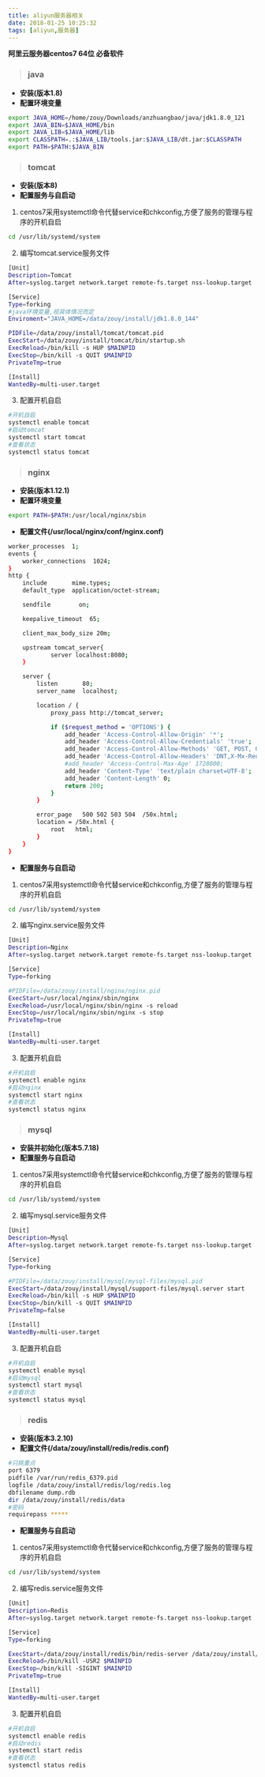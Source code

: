 ```yaml
---
title: aliyun服务器相关
date: 2018-01-25 10:25:32
tags: [aliyun,服务器]
---
```

**阿里云服务器centos7 64位 必备软件**

> ### java

* **安装(版本1.8)**
* **配置环境变量**
```bash
export JAVA_HOME=/home/zouy/Downloads/anzhuangbao/java/jdk1.8.0_121
export JAVA_BIN=$JAVA_HOME/bin
export JAVA_LIB=$JAVA_HOME/lib
export CLASSPATH=.:$JAVA_LIB/tools.jar:$JAVA_LIB/dt.jar:$CLASSPATH
export PATH=$PATH:$JAVA_BIN
```

<!--more-->

> ### tomcat

* **安装(版本8)**
* **配置服务与自启动**
1. centos7采用systemctl命令代替service和chkconfig,方便了服务的管理与程序的开机自启
```bash
cd /usr/lib/systemd/system
```
2. 编写tomcat.service服务文件
```bash
[Unit]
Description=Tomcat
After=syslog.target network.target remote-fs.target nss-lookup.target

[Service]
Type=forking
#java环境变量,视具体情况而定
Enviroment="JAVA_HOME=/data/zouy/install/jdk1.8.0_144"

PIDFile=/data/zouy/install/tomcat/tomcat.pid
ExecStart=/data/zouy/install/tomcat/bin/startup.sh
ExecReload=/bin/kill -s HUP $MAINPID
ExecStop=/bin/kill -s QUIT $MAINPID
PrivateTmp=true

[Install]
WantedBy=multi-user.target
```
3. 配置开机自启
```bash
#开机自启
systemctl enable tomcat
#启动tomcat
systemctl start tomcat
#查看状态
systemctl status tomcat
```

> ### nginx

* **安装(版本1.12.1)**
* **配置环境变量**
```bash
export PATH=$PATH:/usr/local/nginx/sbin
```
* **配置文件(/usr/local/nginx/conf/nginx.conf)**
```bash
worker_processes  1;
events {
    worker_connections  1024;
}
http {
    include       mime.types;
    default_type  application/octet-stream;

    sendfile        on;

    keepalive_timeout  65;

    client_max_body_size 20m;

    upstream tomcat_server{
            server localhost:8080;
    }

    server {
        listen       80;
        server_name  localhost;

        location / {
            proxy_pass http://tomcat_server;

            if ($request_method = 'OPTIONS') {  
                add_header 'Access-Control-Allow-Origin' '*';  
                add_header 'Access-Control-Allow-Credentials' 'true';  
                add_header 'Access-Control-Allow-Methods' 'GET, POST, OPTIONS';  
                add_header 'Access-Control-Allow-Headers' 'DNT,X-Mx-ReqToken,Keep-Alive,User-Agent,X  -Requested-With,If-Modified-Since,Cache-Control,Content-Type';  
                #add_header 'Access-Control-Max-Age' 1728000;  
                add_header 'Content-Type' 'text/plain charset=UTF-8';  
                add_header 'Content-Length' 0;  
                return 200;  
            } 
        }

        error_page   500 502 503 504  /50x.html;
        location = /50x.html {
            root   html;
        }
    }
}
```
* **配置服务与自启动**
1. centos7采用systemctl命令代替service和chkconfig,方便了服务的管理与程序的开机自启
```bash
cd /usr/lib/systemd/system
```
2. 编写nginx.service服务文件
```bash
[Unit]
Description=Nginx
After=syslog.target network.target remote-fs.target nss-lookup.target

[Service]
Type=forking

#PIDFile=/data/zouy/install/nginx/nginx.pid
ExecStart=/usr/local/nginx/sbin/nginx
ExecReload=/usr/local/nginx/sbin/nginx -s reload
ExecStop=/usr/local/nginx/sbin/nginx -s stop
PrivateTmp=true

[Install]
WantedBy=multi-user.target
```
3. 配置开机自启
```bash
#开机自启
systemctl enable nginx
#启动nginx
systemctl start nginx
#查看状态
systemctl status nginx
```

> ### mysql

* **安装并初始化(版本5.7.18)**
* **配置服务与自启动**
1. centos7采用systemctl命令代替service和chkconfig,方便了服务的管理与程序的开机自启
```bash
cd /usr/lib/systemd/system
```
2. 编写mysql.service服务文件
```bash
[Unit]
Description=Mysql
After=syslog.target network.target remote-fs.target nss-lookup.target

[Service]
Type=forking

#PIDFile=/data/zouy/install/mysql/mysql-files/mysql.pid
ExecStart=/data/zouy/install/mysql/support-files/mysql.server start
ExecReload=/bin/kill -s HUP $MAINPID
ExecStop=/bin/kill -s QUIT $MAINPID
PrivateTmp=false

[Install]
WantedBy=multi-user.target
```
3. 配置开机自启
```bash
#开机自启
systemctl enable mysql
#启动mysql
systemctl start mysql
#查看状态
systemctl status mysql
```

> ### redis

* **安装(版本3.2.10)**
* **配置文件(/data/zouy/install/redis/redis.conf)**
```bash
#只挑重点
port 6379
pidfile /var/run/redis_6379.pid
logfile /data/zouy/install/redis/log/redis.log
dbfilename dump.rdb
dir /data/zouy/install/redis/data
#密码
requirepass *****
```
* **配置服务与自启动**
1. centos7采用systemctl命令代替service和chkconfig,方便了服务的管理与程序的开机自启
```bash
cd /usr/lib/systemd/system
```
2. 编写redis.service服务文件
```bash
[Unit]
Description=Redis
After=syslog.target network.target remote-fs.target nss-lookup.target

[Service]
Type=forking

ExecStart=/data/zouy/install/redis/bin/redis-server /data/zouy/install/redis/redis.conf         
ExecReload=/bin/kill -USR2 $MAINPID
ExecStop=/bin/kill -SIGINT $MAINPID
PrivateTmp=true

[Install]
WantedBy=multi-user.target
```
3. 配置开机自启
```bash
#开机自启
systemctl enable redis
#启动redis
systemctl start redis
#查看状态
systemctl status redis
```



